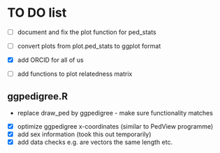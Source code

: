 # TO DO list

- [ ] document and fix the plot function for ped_stats

- [ ] convert plots from plot.ped_stats to ggplot format
- [X] add ORCID for all of us
- [ ] add functions to plot relatedness matrix


## ggpedigree.R
- replace draw_ped by ggpedigree - make sure functionality matches
- [X] optimize ggpedigree x-coordinates (similar to PedView programme)
- [X] add sex information (took this out temporarily)
- [X] add data checks e.g. are vectors the same length etc.
